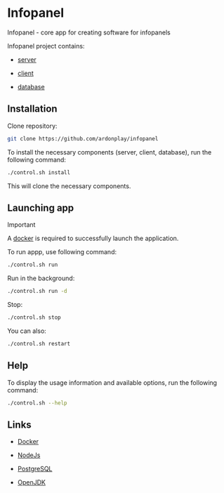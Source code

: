 # Infopanel

Infopanel - core app for creating software for infopanels

Infopanel project contains:

- [server](https://github.com/ardonplay/infopanel-server)

- [client](https://github.com/ardonplay/infopanel-client)

- [database](https://github.com/ardonplay/infopanel-database)

## Installation

Clone repository:

```sh
git clone https://github.com/ardonplay/infopanel
```

To install the necessary components (server, client, database), run the following command:

```bash
./control.sh install
```

This will clone the necessary components.

## Launching app

> [!IMPORTANT]  
> A [docker](https://www.docker.com/) is required to successfully launch the application.

To run appp, use following command:

```bash
./control.sh run
```

Run in the background:

```bash
./control.sh run -d
```

Stop:

```bash
./control.sh stop
```

You can also:

```bash
./control.sh restart
```

## Help

To display the usage information and available options, run the following command:

```bash
./control.sh --help
```


## Links

- [Docker](https://www.docker.com/)

- [NodeJs](https://nodejs.org/en)

- [PostgreSQL](https://www.postgresql.org/)

- [OpenJDK](https://openjdk.org/)
